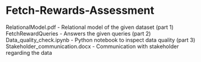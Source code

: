 # Fetch-Rewards-Assessment
RelationalModel.pdf - Relational model of the given dataset (part 1)
FetchRewardQueries - Answers the given queries (part 2)
Data_quality_check.ipynb - Python notebook to inspect data quality (part 3)
Stakeholder_communication.docx - Communication with stakeholder regarding the data

